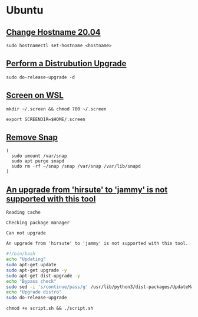 # Ubuntu

## [Change Hostname 20.04](https://linuxize.com/post/how-to-change-hostname-on-ubuntu-20-04/)

```shell
sudo hostnamectl set-hostname <hostname>
```

## [Perform a Distrubution Upgrade](https://help.ubuntu.com/community/HirsuteUpgrades)

```shell
sudo do-release-upgrade -d
```

## [Screen on WSL](https://superuser.com/a/1284329/352242)

```shell
mkdir ~/.screen && chmod 700 ~/.screen
```

```shell title="~/.bashrc"
export SCREENDIR=$HOME/.screen
```

## [Remove Snap][1]

```shell
(
  sudo umount /var/snap
  sudo apt purge snapd
  sudo rm -rf ~/snap /snap /var/snap /var/lib/snapd
)
```

## [An upgrade from 'hirsute' to 'jammy' is not supported with this tool][2]

```shell
Reading cache

Checking package manager

Can not upgrade 

An upgrade from 'hirsute' to 'jammy' is not supported with this tool.
```

```bash title=script.sh
#!/bin/bash
echo "Updating"
sudo apt-get update
sudo apt-get upgrade -y
sudo apt-get dist-upgrade -y
echo "Bypass check"
sudo sed -i 's/continue/pass/g' /usr/lib/python3/dist-packages/UpdateManager/Core/MetaRelease.py
echo "Upgrade distro"
sudo do-release-upgrade
```

```shell
chmod +x script.sh && ./script.sh
```

[1]: https://fedingo.com/how-to-remove-snap-in-ubuntu/
[2]: https://stackoverflow.com/questions/73034540
